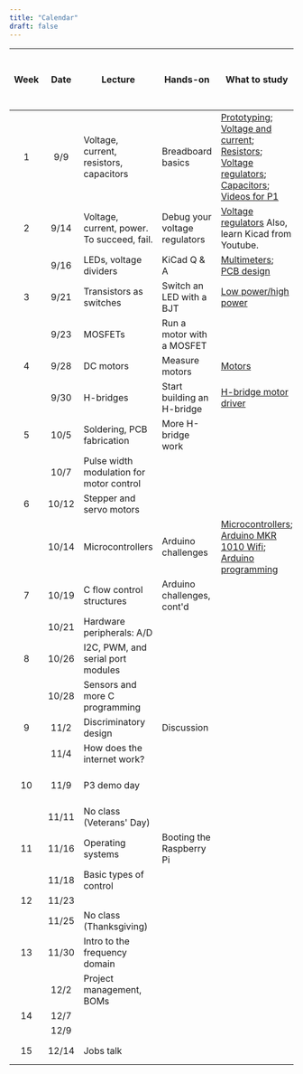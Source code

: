 ```yaml
---
title: "Calendar"
draft: false
---
```




| Week | Date  | Lecture                                    | Hands-on                      | What to study                                                            | Project deliverables due (by Tues. 11:59pm)                    |
|:----:|:-----:|--------------------------------------------|-------------------------------|--------------------------------------------------------------------------|---------------------------------------------------------------|
|  1   | 9/9   | Voltage, current, resistors, capacitors    | Breadboard basics             | [Prototyping](http://andnowforelectronics.com/notes/prototyping/); [Voltage and current](http://andnowforelectronics.com/notes/voltage-and-current/); [Resistors](http://andnowforelectronics.com/notes/resistors/); [Voltage regulators](http://andnowforelectronics.com/notes/voltage-regulation/); [Capacitors](http://andnowforelectronics.com/notes/capacitors/); [Videos for P1](http://andnowforelectronics.com/notes/demo-videos/#videos-for-project-1)    |          |
|  2   | 9/14  | Voltage, current, power. To succeed, fail. | Debug your voltage regulators | [Voltage regulators](http://andnowforelectronics.com/notes/voltage-regulation/) Also, learn Kicad from Youtube. |     [P1   proto](http://andnowforelectronics.com/logistics/projects/#project-1-build-a-breadboard-power-supply) |
|      | 9/16  | LEDs, voltage dividers                     | KiCad Q & A                   | [Multimeters](http://andnowforelectronics.com/notes/multimeter/); [PCB design](http://andnowforelectronics.com/notes/pcb/)    |          |
|  3   | 9/21  | Transistors as switches                    | Switch an LED with a BJT      | [Low power/high power](http://andnowforelectronics.com/notes/low-power-high-power/) |     [P1 PCB](http://andnowforelectronics.com/logistics/projects/#project-1-build-a-breadboard-power-supply)    |
|      | 9/23  | MOSFETs                                    | Run a motor with a MOSFET     |                                                                          |                                                               |
|  4   | 9/28  | DC motors                                  | Measure motors                | [Motors](http://andnowforelectronics.com/notes/motors/)                  |                                                               |
|      | 9/30  | H-bridges                                  | Start building an H-bridge    | [H-bridge motor driver](http://andnowforelectronics.com/notes/h-bridge/) |                                                               |
|  5   | 10/5  | Soldering, PCB fabrication                 | More H-bridge work            |                                                                          | P2 proto                                                      |
|      | 10/7  | Pulse width modulation for motor control   |                               |                                                                          |                                                               |
|  6   | 10/12 | Stepper and servo motors                   |                               |                                                                          | P2 PCB                                                        |
|      | 10/14 | Microcontrollers                           | Arduino challenges            |     [Microcontrollers](http://andnowforelectronics.com/notes/microcontrollers/); [Arduino MKR 1010 Wifi](http://andnowforelectronics.com/notes/arduino-mkr-wifi-1010-hardware/); [Arduino programming](http://andnowforelectronics.com/notes/arduino-programming/)     |          |
|  7   | 10/19 | C flow control structures                  | Arduino challenges, cont'd    |                                                                          |                                                               |
|      | 10/21 | Hardware peripherals: A/D                  |                               |                                                                          |                                                               |
|  8   | 10/26 | I2C, PWM, and serial port modules          |                               |                                                                          | P3 proto                                                      |
|      | 10/28 | Sensors and more C programming             |                               |                                                                          |                                                               |
|  9   | 11/2  | Discriminatory design                      | Discussion                    |                                                                          |                                                               |
|      | 11/4  | How does the internet work?                |                               |                                                                          |                                                               |
|  10  | 11/9  | P3 demo day                                |                               |                                                                          | P3 final due Mon. 11:59pm                                     |
|      | 11/11 | No class (Veterans' Day)                   |                               |                                                                          |                                                               |
|  11  | 11/16 | Operating systems                          | Booting the Raspberry Pi      |                                                                          |                                                               |
|      | 11/18 | Basic types of control                     |                               |                                                                          |                                                               |
|  12  | 11/23 |                                            |                               |                                                                          | P4 proto                                                      |
|      | 11/25 | No class (Thanksgiving)                    |                               |                                                                          |                                                               |
|  13  | 11/30 | Intro to the frequency domain              |                               |                                                                          |                                                               |
|      | 12/2  | Project management, BOMs                   |                               |                                                                          |                                                               |
|  14  | 12/7  |                                            |                               |                                                                          |                                                               |
|      | 12/9  |                                            |                               |                                                                          |                                                               |
|  15  | 12/14 | Jobs talk                                  |                               |                                                                          | P4 final due at showcase                                      |
